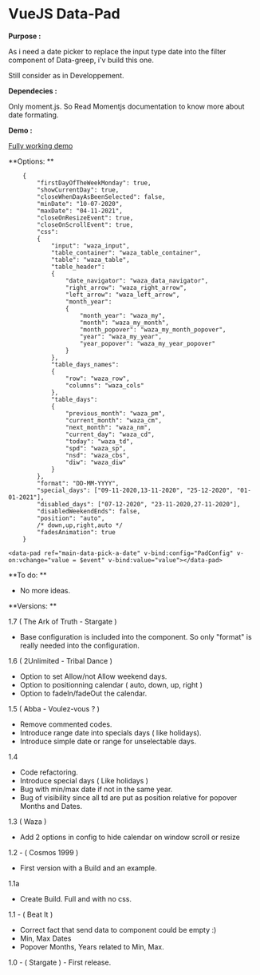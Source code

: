 # VueJS Data-Pad

**Purpose :**

As i need a date picker to replace the input type date into the filter component of Data-greep, i'v build this one.

Still consider as in Developpement.

**Dependecies :**

Only moment.js. So Read Momentjs documentation to know more about date formating.

**Demo :**

[Fully working demo](https://codepen.io/shaan1974/pen/LYZZjPw)

**Options: **

```
    {
        "firstDayOfTheWeekMonday": true,
        "showCurrentDay": true,
        "closeWhenDayAsBeenSelected": false,
        "minDate": "10-07-2020",
        "maxDate": "04-11-2021",
        "closeOnResizeEvent": true,
        "closeOnScrollEvent": true,
        "css":
        {
            "input": "waza_input",
            "table_container": "waza_table_container",
            "table": "waza_table",
            "table_header":
            {
                "date_navigator": "waza_data_navigator",
                "right_arrow": "waza_right_arrow",
                "left_arrow": "waza_left_arrow",
                "month_year":
                {
                    "month_year": "waza_my",
                    "month": "waza_my_month",
                    "month_popover": "waza_my_month_popover",
                    "year": "waza_my_year",
                    "year_popover": "waza_my_year_popover"
                }
            },
            "table_days_names":
            {
                "row": "waza_row",
                "columns": "waza_cols"
            },
            "table_days":
            {
                "previous_month": "waza_pm",
                "current_month": "waza_cm",
                "next_month": "waza_nm",
                "current_day": "waza_cd",
                "today": "waza_td",
                "spd": "waza_sp",
                "nsd": "waza_cbs",
                "diw": "waza_diw"
            }
        },
        "format": "DD-MM-YYYY",
        "special_days": ["09-11-2020,13-11-2020", "25-12-2020", "01-01-2021"],
        "disabled_days": ["07-12-2020", "23-11-2020,27-11-2020"],
        "disabledWeekendEnds": false,
        "position": "auto",
        /* down,up,right,auto */
        "fadesAnimation": true
    }
```

```
<data-pad ref="main-data-pick-a-date" v-bind:config="PadConfig" v-on:vchange="value = $event" v-bind:value="value"></data-pad>
```

**To do: **

- No more ideas.

**Versions: **

1.7 ( The Ark of Truth - Stargate )

- Base configuration is included into the component. So only "format" is really needed into the configuration.

1.6 ( 2Unlimited - Tribal Dance )

- Option to set Allow/not Allow weekend days.
- Option to positionning calendar ( auto, down, up, right )
- Option to fadeIn/fadeOut the calendar.

1.5 ( Abba - Voulez-vous ? )

- Remove commented codes.
- Introduce range date into specials days ( like holidays).
- Introduce simple date or range for unselectable days.

1.4

- Code refactoring.
- Introduce special days ( Like holidays )
- Bug with min/max date if not in the same year.
- Bug of visibility since all td are put as position relative for popover Months and Dates.

1.3 ( Waza )

- Add 2 options in config to hide calendar on window scroll or resize


1.2 - ( Cosmos 1999 )

- First version with a Build and an example.

1.1a

- Create Build. Full and with no css.

1.1 - ( Beat It )

- Correct fact that send data to component could be empty :)
- Min, Max Dates
- Popover Months, Years related to Min, Max.

1.0 - ( Stargate ) - First release.